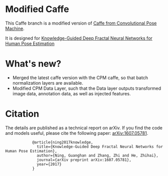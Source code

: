 # Modified Caffe

This Caffe branch is a modified version of [Caffe from Convolutional Pose Machine](https://github.com/shihenw/caffe/tree/d154e896b48e8fb520cb4b47af8ba10bf9403382).

It is designed for [Knowledge-Guided Deep Fractal Neural Networks for Human Pose Estimation](http://github.com/Guanghan/GNet-pose)

# What's new?

- Merged the latest caffe version with the CPM caffe, so that batch normalization layers are available.
- Modified CPM Data Layer, such that the Data layer outputs transformed image data, annotation data, as well as injected features.

# Citation

The details are published as a technical report on arXiv. If you find the code and models useful, please cite the following paper:
[arXiv:1607.05781](http://arxiv.org/abs/1607.05781).

                @article{ning2017knowledge,
                  title={Knowledge-Guided Deep Fractal Neural Networks for Human Pose Estimation},
                  author={Ning, Guanghan and Zhang, Zhi and He, Zhihai},
                  journal={arXiv preprint arXiv:1607.05781},
                  year={2017}
                }
